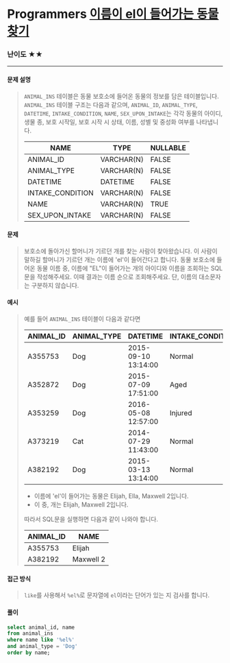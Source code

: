 # Programmers [이름이 el이 들어가는 동물 찾기](https://school.programmers.co.kr/learn/courses/30/lessons/59047)

### 난이도 ★★

---

#### 문제 설명

> `ANIMAL_INS` 테이블은 동물 보호소에 들어온 동물의 정보를 담은 테이블입니다. `ANIMAL_INS` 테이블 구조는 다음과 같으며, `ANIMAL_ID`, `ANIMAL_TYPE`, `DATETIME`, `INTAKE_CONDITION`, `NAME`, `SEX_UPON_INTAKE`는 각각 동물의 아이디, 생물 종, 보호 시작일, 보호 시작 시 상태, 이름, 성별 및 중성화 여부를 나타냅니다.
>
> | NAME             | TYPE       | NULLABLE |
> | ---------------- | ---------- | -------- |
> | ANIMAL_ID        | VARCHAR(N) | FALSE    |
> | ANIMAL_TYPE      | VARCHAR(N) | FALSE    |
> | DATETIME         | DATETIME   | FALSE    |
> | INTAKE_CONDITION | VARCHAR(N) | FALSE    |
> | NAME             | VARCHAR(N) | TRUE     |
> | SEX_UPON_INTAKE  | VARCHAR(N) | FALSE    |

#### 문제

>보호소에 돌아가신 할머니가 기르던 개를 찾는 사람이 찾아왔습니다. 이 사람이 말하길 할머니가 기르던 개는 이름에 'el'이 들어간다고 합니다. 동물 보호소에 들어온 동물 이름 중, 이름에 "EL"이 들어가는 개의 아이디와 이름을 조회하는 SQL문을 작성해주세요. 이때 결과는 이름 순으로 조회해주세요. 단, 이름의 대소문자는 구분하지 않습니다.

#### 예시

> 예를 들어 `ANIMAL_INS` 테이블이 다음과 같다면
>
> | ANIMAL_ID | ANIMAL_TYPE | DATETIME            | INTAKE_CONDITION | NAME         | SEX_UPON_INTAKE |
> | --------- | ----------- | ------------------- | ---------------- | ------------ | --------------- |
> | A355753   | Dog         | 2015-09-10 13:14:00 | Normal           | Elijah       | Neutered Male   |
> | A352872   | Dog         | 2015-07-09 17:51:00 | Aged             | Peanutbutter | Neutered Male   |
> | A353259   | Dog         | 2016-05-08 12:57:00 | Injured          | Bj           | Neutered Male   |
> | A373219   | Cat         | 2014-07-29 11:43:00 | Normal           | Ella         | Spayed Female   |
> | A382192   | Dog         | 2015-03-13 13:14:00 | Normal           | Maxwell 2    | Intact Male     |
>
> - 이름에 'el'이 들어가는 동물은 Elijah, Ella, Maxwell 2입니다.
> - 이 중, 개는 Elijah, Maxwell 2입니다.
>
> 따라서 SQL문을 실행하면 다음과 같이 나와야 합니다.
>
> | ANIMAL_ID | NAME      |
> | --------- | --------- |
> | A355753   | Elijah    |
> | A382192   | Maxwell 2 |

#### 접근 방식

> `like`를 사용해서 `%el%`로 문자열에 `el`이라는 단어가 있는 지 검사를 합니다.

#### 풀이

```sql
select animal_id, name
from animal_ins
where name like '%el%'
and animal_type = 'Dog'
order by name;
```

